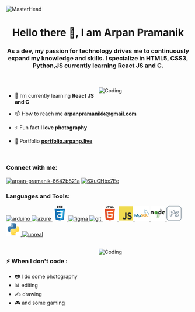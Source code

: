 ![MasterHead](https://qrangers.com/wp-content/uploads/2021/09/Banner-Introduction-to-3D-Animation.png)
<h1 align="center">Hello there 👋, I am Arpan Pramanik</h1>
<h3 align="center">As a dev, my passion for technology drives me to continuously expand my knowledge and skills. I specialize in HTML5, CSS3, Python,JS currently learning React JS and C.</h3>




<br/>

<br/>
<img align="right" alt="Coding" width="250" src="https://cdn.dribbble.com/users/1708816/screenshots/15637256/media/f9826f0af8a49462f048262a8502035b.gif">


- 🌱 I’m currently learning **React JS and C**

- 📫 How to reach me **arpanpramanikk@gmail.com**

- ⚡ Fun fact **I love photography**

- 👤 Portfolio **[portfolio.arpanp.live](https://portfolio.arpanp.live)**

<br/>


<h3 align="left">Connect with me:</h3>
<p align="left">
<a href="https://linkedin.com/in/arpan-pramanik-6642b821a" target="blank"><img align="center" src="https://raw.githubusercontent.com/rahuldkjain/github-profile-readme-generator/master/src/images/icons/Social/linked-in-alt.svg" alt="arpan-pramanik-6642b821a" height="30" width="40" /></a>
<a href="https://discord.gg/6XuCHbx7Ee" target="blank"><img align="center" src="https://raw.githubusercontent.com/rahuldkjain/github-profile-readme-generator/master/src/images/icons/Social/discord.svg" alt="6XuCHbx7Ee" height="30" width="40" /></a>
</p>

<h3 align="left">Languages and Tools:</h3>
<p align="left"> <a href="https://www.arduino.cc/" target="_blank" rel="noreferrer"> <img src="https://cdn.worldvectorlogo.com/logos/arduino-1.svg" alt="arduino" width="40" height="40"/> </a> <a href="https://azure.microsoft.com/en-in/" target="_blank" rel="noreferrer"> <img src="https://www.vectorlogo.zone/logos/microsoft_azure/microsoft_azure-icon.svg" alt="azure" width="40" height="40"/> </a> <a href="https://www.w3schools.com/cpp/" target="_blank" rel="noreferrer"> </a> <a href="https://www.w3schools.com/css/" target="_blank" rel="noreferrer"> <img src="https://raw.githubusercontent.com/devicons/devicon/master/icons/css3/css3-original-wordmark.svg" alt="css3" width="40" height="40"/> </a> <a href="https://www.figma.com/" target="_blank" rel="noreferrer"> <img src="https://www.vectorlogo.zone/logos/figma/figma-icon.svg" alt="figma" width="40" height="40"/> </a> <a href="https://git-scm.com/" target="_blank" rel="noreferrer"> <img src="https://www.vectorlogo.zone/logos/git-scm/git-scm-icon.svg" alt="git" width="40" height="40"/> </a> <a href="https://www.w3.org/html/" target="_blank" rel="noreferrer"> <img src="https://raw.githubusercontent.com/devicons/devicon/master/icons/html5/html5-original-wordmark.svg" alt="html5" width="40" height="40"/> </a> <a href="https://developer.mozilla.org/en-US/docs/Web/JavaScript" target="_blank" rel="noreferrer"> <img src="https://raw.githubusercontent.com/devicons/devicon/master/icons/javascript/javascript-original.svg" alt="javascript" width="40" height="40"/> </a> <a href="https://www.mysql.com/" target="_blank" rel="noreferrer"> <img src="https://raw.githubusercontent.com/devicons/devicon/master/icons/mysql/mysql-original-wordmark.svg" alt="mysql" width="40" height="40"/> </a> <a href="https://nodejs.org" target="_blank" rel="noreferrer"> <img src="https://raw.githubusercontent.com/devicons/devicon/master/icons/nodejs/nodejs-original-wordmark.svg" alt="nodejs" width="40" height="40"/> </a> <a href="https://www.photoshop.com/en" target="_blank" rel="noreferrer"> <img src="https://raw.githubusercontent.com/devicons/devicon/master/icons/photoshop/photoshop-line.svg" alt="photoshop" width="40" height="40"/> </a> <a href="https://www.python.org" target="_blank" rel="noreferrer"> <img src="https://raw.githubusercontent.com/devicons/devicon/master/icons/python/python-original.svg" alt="python" width="40" height="40"/> </a> <a href="https://unrealengine.com/" target="_blank" rel="noreferrer"> <img src="https://raw.githubusercontent.com/kenangundogan/fontisto/036b7eca71aab1bef8e6a0518f7329f13ed62f6b/icons/svg/brand/unreal-engine.svg" alt="unreal" width="40" height="40"/> </a> </p>

<br/>
<img align="right" alt="Coding" width="250" src=https://i.pinimg.com/originals/f9/13/57/f9135788c6aeeec438abb986f283936c.gif>

<h3 align="left">⚡ When I don't code : </h3>

- 📷 I do some photography
- 📊 editing
- ✍️ drawing
- 🎮 and some gaming

<br/>
<br/>
<br/>


